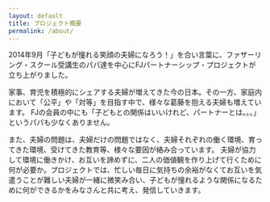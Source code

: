 ```yaml
---
layout: default
title: プロジェクト概要
permalink: /about/
---
```


2014年9月「子どもが憧れる笑顔の夫婦になろう！」を合い言葉に、ファザーリング・スクール受講生のパパ達を中心にFJパートナーシップ・プロジェクトが立ち上がりました。

家事、育児を積極的にシェアする夫婦が増えてきた今の日本。その一方、家庭内において「公平」や「対等」を目指す中で、様々な葛藤を抱える夫婦も増えています。
FJの会員の中にも「子どもとの関係はいいけれど、パートナーとは。。。」というパパも少なくありません。

また、夫婦の問題は、夫婦だけの問題ではなく、夫婦それぞれの働く環境、育ってきた環境、受けてきた教育等、様々な要因が絡み合っています。
夫婦が協力して環境に働きかけ、お互いを諦めずに、二人の価値観を作り上げて行くために何が必要か。プロジェクトでは、忙しい毎日に気持ちの余裕がなくてお互いを気遣うことが難しい夫婦が一緒に微笑み合い、子どもが憧れるような関係になるために何ができるかをみなさんと共に考え、発信していきます。

